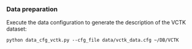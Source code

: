 ### Data preparation

Execute the data configuration to generate the description of the VCTK dataset:

```
python data_cfg_vctk.py --cfg_file data/vctk_data.cfg ~/DB/VCTK
```
